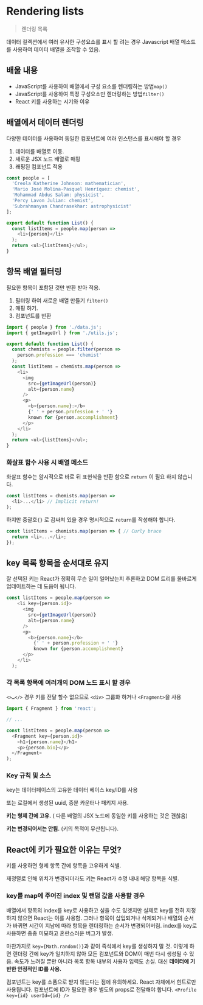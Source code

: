 # Rendering lists

> 렌더링 목록

데이터 컬렉션에서 여러 유사한 구성요소를 표시 할 려는 경우 Javascript 배열 메소드를 사용하여 데이터 배열을 조작할 수 있음.

## 배울 내용

- JavaScript를 사용하여 배열에서 구성 요소를 렌더링하는 방법`map()`
- JavaScript를 사용하여 특정 구성요소만 렌더링하는 방법`filter()`
- React 키를 사용하는 시기와 이유

## 배열에서 데이터 렌더링

다양한 데이터를 사용하여 동일한 컴포넌트에 여러 인스턴스를 표시해야 할 경우

1. 데이터를 배열로 이동.
2. 새로운 JSX 노드 배열로 매핑
3. 래핑된 컴포넌트 적용

```typescript
const people = [
  'Creola Katherine Johnson: mathematician',
  'Mario José Molina-Pasquel Henríquez: chemist',
  'Mohammad Abdus Salam: physicist',
  'Percy Lavon Julian: chemist',
  'Subrahmanyan Chandrasekhar: astrophysicist'
];

export default function List() {
  const listItems = people.map(person =>
    <li>{person}</li>
  );
  return <ul>{listItems}</ul>;
}
```

## 항목 배열 필터링

필요한 항목이 포함된 것만 반환 받아 적용.

1. 필터링 하여 새로운 배열 만들기 `filter()`
2. 매핑 하기.
3. 컴포넌트를 반환

```typescript
import { people } from './data.js';
import { getImageUrl } from './utils.js';

export default function List() {
  const chemists = people.filter(person =>
    person.profession === 'chemist'
  );
  const listItems = chemists.map(person =>
    <li>
      <img
        src={getImageUrl(person)}
        alt={person.name}
      />
      <p>
        <b>{person.name}:</b>
        {' ' + person.profession + ' '}
        known for {person.accomplishment}
      </p>
    </li>
  );
  return <ul>{listItems}</ul>;
}
```

### 화살표 함수 사용 시 배열 메소드

화살표 함수는 암시적으로 바로 뒤 표현식을 반환 함으로 `return` 이 필요 하지 않습니다.

```typescript
const listItems = chemists.map(person =>
  <li>...</li> // Implicit return!
);
```

하지만 중괄호`{}` 로 감싸져 있을 경우 명시적으로 `return`를 작성해야 합니다.

```typescript
const listItems = chemists.map(person => { // Curly brace
  return <li>...</li>;
});
```

## key 목록 항목을 순서대로 유지

잘 선택된 키는 React가 정확히 무슨 일이 일어났는지 추론하고 DOM 트리를 올바르게 업데이트하는 데 도움이 됩니다.

```typescript
const listItems = people.map(person =>
    <li key={person.id}>
      <img
        src={getImageUrl(person)}
        alt={person.name}
      />
      <p>
        <b>{person.name}</b>
          {' ' + person.profession + ' '}
          known for {person.accomplishment}
      </p>
    </li>
  );
```

### 각 목록 항목에 여러개의 DOM 노드 표시 할 경우

`<>…</>` 경우 키를 전달 할수  없으므로 `<div>` 그룹화 하거나 `<Fragment>`을 사용

```typescript
import { Fragment } from 'react';

// ...

const listItems = people.map(person =>
  <Fragment key={person.id}>
    <h1>{person.name}</h1>
    <p>{person.bio}</p>
  </Fragment>
);
```

### Key 규칙 및 소스

key는 데이터페이스의 고유한 데이터 베이스 key/ID를 사용

또는 로컬에서 생성된 uuid, 증분 카운터나 패키지 사용.

**키는 형제 간에 고유.** ( 다른 배열의 JSX 노드에 동일한 키를 사용하는 것은 괜찮음)

**키는 변경되어서는 안됨.** (키의 목적이 무산됩니다).

## React에 키가 필요한 이유는 무엇?

키를 사용하면 형제 항목 간에 항목을 고유하게 식별.

재정렬로 인해 위치가 변경되더라도 키는 React가 수명 내내 해당 항목을 식별.

### key를 map에 주어진 index 및 랜덤 값을 사용할 경우

배열에서 항목의 index를 key로 사용하고 싶을 수도 있겟지만 실제로 key를 전혀 지정하지 않으면 React는 이를 사용함. 그러나 항목이 삽입되거나 삭제되거나 배열의 순서가 바뀌면 시간이 지남에 따라 항목을 렌더링하는 순서가 변경되어버림. index를 key로 사용하면 종종 미묘하고 혼란스러운 버그가 발생.

마찬가지로 `key={Math.random()}`과 같이 즉석에서 key를 생성하지 말 것. 이렇게 하면 렌더링 간에 key가 일치하지 않아 모든 컴포넌트와 DOM이 매번 다시 생성될 수 있음. 속도가 느려질 뿐만 아니라 목록 항목 내부의 사용자 입력도 손실. 대신 **데이터에 기반한 안정적인 ID를 사용.**

컴포넌트는 key를 소품으로 받지 않는다는 점에 유의하세요. React 자체에서 힌트로만 사용됩니다. 컴포넌트에 ID가 필요한 경우 별도의 props로 전달해야 합니다. `<Profile key={id} userId={id} />`
